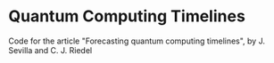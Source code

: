# Quantum Computing Timelines
Code for the article "Forecasting quantum computing timelines", by J. Sevilla and C. J. Riedel
